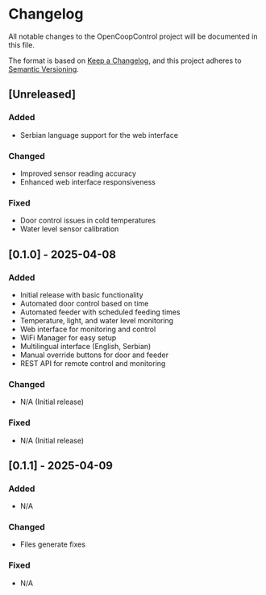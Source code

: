 # Changelog

All notable changes to the OpenCoopControl project will be documented in this file.

The format is based on [Keep a Changelog](https://keepachangelog.com/en/1.0.0/),
and this project adheres to [Semantic Versioning](https://semver.org/spec/v2.0.0.html).

## [Unreleased]

### Added
- Serbian language support for the web interface

### Changed
- Improved sensor reading accuracy
- Enhanced web interface responsiveness

### Fixed
- Door control issues in cold temperatures
- Water level sensor calibration

## [0.1.0] - 2025-04-08

### Added
- Initial release with basic functionality
- Automated door control based on time
- Automated feeder with scheduled feeding times
- Temperature, light, and water level monitoring
- Web interface for monitoring and control
- WiFi Manager for easy setup
- Multilingual interface (English, Serbian)
- Manual override buttons for door and feeder
- REST API for remote control and monitoring

### Changed
- N/A (Initial release)

### Fixed
- N/A (Initial release)

## [0.1.1] - 2025-04-09

### Added
- N/A

### Changed
- Files generate fixes

### Fixed
- N/A